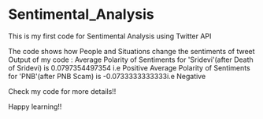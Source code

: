 # Sentimental_Analysis

This is my first code for Sentimental Analysis using Twitter API

The code shows how People and Situations change the sentiments of tweet
Output of my code :
Average Polarity of Sentiments for 'Sridevi'(after Death of Sridevi) is 0.0797354497354 i.e Positive
Average Polarity of Sentiments for 'PNB'(after PNB Scam) is -0.0733333333333i.e Negative

Check my code for more details!!

Happy learning!!
